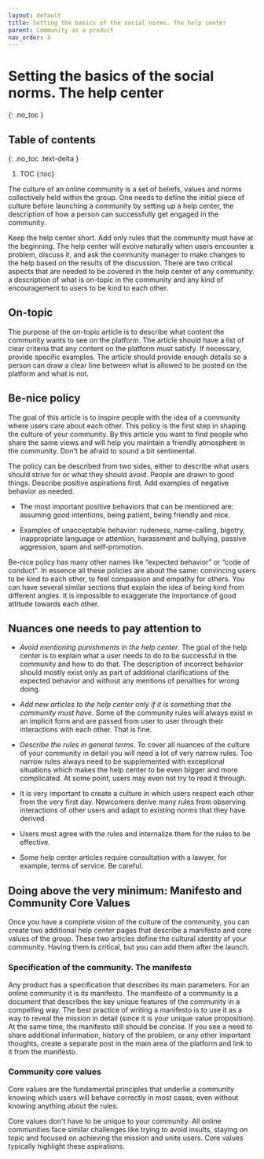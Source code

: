 ```yaml
---
layout: default
title: Setting the basics of the social norms. The help center
parent: Community as a product
nav_order: 4
---
```


# Setting the basics of the social norms. The help center
{: .no_toc }

## Table of contents
{: .no_toc .text-delta }

1. TOC
{:toc}

The culture of an online community is a set of beliefs, values and norms collectively held within the group. One needs to define the initial piece of culture before launching a community by setting up a help center, the description of how a person can successfully get engaged in the community. 

Keep the help center short. Add only rules that the community must have at the beginning. The help center will evolve naturally when users encounter a problem, discuss it, and ask the community manager to make changes to the help based on the results of the discussion. There are two critical aspects that are needed to be covered in the help center of any community: a description of what is on-topic in the community and any kind of encouragement to users to be kind to each other.

## On-topic

The purpose of the on-topic article is to describe what content the community wants to see on the platform. The article should have a list of clear criteria that any content on the platform must satisfy. If necessary, provide specific examples. The article should provide enough details so a person can draw a clear line between what is allowed to be posted on the platform and what is not.

## Be-nice policy

The goal of this article is to inspire people with the idea of a community where users care about each other. This policy is the first step in shaping the culture of your community. By this article you want to find people who share the same views and will help you maintain a friendly atmosphere in the community. Don't be afraid to sound a bit sentimental. 

The policy can be described from two sides, either to describe what users should strive for or what they should avoid. People are drawn to good things. Describe positive aspirations first. Add examples of negative behavior as needed. 

- The most important positive behaviors that can be mentioned are: assuming good intentions, being patient, being friendly and nice. 

- Examples of unacceptable behavior: rudeness, name-calling, bigotry, inappropriate language or attention, harassment and bullying, passive aggression, spam and self-promotion. 

Be-nice policy has many other names like “expected behavior” or “code of conduct”. In essence all these policies are about the same: convincing users to be kind to each other, to feel compassion and empathy for others. You can have several similar sections that explain the idea of being kind from different angles. It is impossible to exaggerate the importance of good attitude towards each other.

## Nuances one needs to pay attention to

- *Avoid mentioning punishments in the help center*. The goal of the help center is to explain what a user needs to do to be successful in the community and how to do that. The description of incorrect behavior should mostly exist only as part of additional clarifications of the expected behavior and without any mentions of penalties for wrong doing.

- *Add new articles to the help center only if it is something that the community must have*. Some of the community rules will always exist in an implicit form and are passed from user to user through their interactions with each other. That is fine.

- *Describe the rules in general terms*. To cover all nuances of the culture of your community in detail you will need a lot of very narrow rules. Too narrow rules always need to be supplemented with exceptional situations which makes the help center to be even bigger and more complicated. At some point, users may even not try to read it through.

- It is very important to create a culture in which users respect each other from the very first day. Newcomers derive many rules from observing interactions of other users and adapt to existing norms that they have derived.

- Users must agree with the rules and internalize them for the rules to be effective.

- Some help center articles require consultation with a lawyer, for example, terms of service. Be careful. 

## Doing above the very minimum: Manifesto and Community Core Values

Once you have a complete vision of the culture of the community, you can create two additional help center pages that describe a manifesto and core values of the group. These two articles define the cultural identity of your community. Having them is critical, but you can add them after the launch.

### Specification of the community. The manifesto

Any product has a specification that describes its main parameters. For an online community it is its manifesto. The manifesto of a community is a document that describes the key unique features of the community in a compelling way. The best practice of writing a manifesto is to use it as a way to reveal the mission in detail (since it is your unique value proposition). At the same time, the manifesto still should be concise. If you see a need to share additional information, history of the problem, or any other important thoughts, create a separate post in the main area of the platform and link to it from the manifesto.

### Community core values

Core values are the fundamental principles that underlie a community knowing which users will behave correctly in most cases, even without knowing anything about the rules. 

Core values don't have to be unique to your community. All online communities face similar challenges like trying to avoid insults, staying on topic and focused on achieving the mission and unite users. Core values typically highlight these aspirations.
